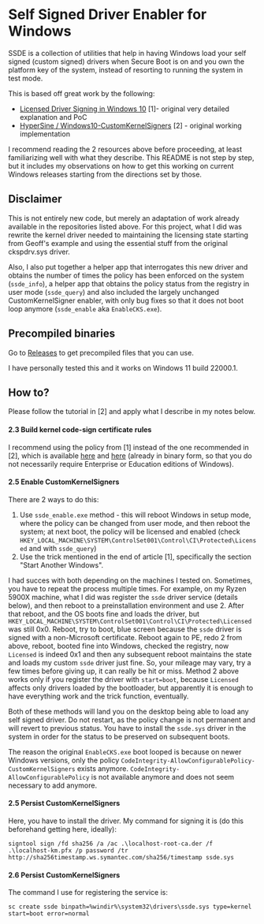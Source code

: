 # Self Signed Driver Enabler for Windows

SSDE is a collection of utilities that help in having Windows load your self signed (custom signed) drivers when Secure Boot is on and you own the platform key of the system, instead of resorting to running the system in test mode.

This is based off great work by the following:

* [Licensed Driver Signing in Windows 10](https://www.geoffchappell.com/notes/windows/license/customkernelsigners.htm) [1]- original very detailed explanation and PoC
* [HyperSine / Windows10-CustomKernelSigners](https://github.com/HyperSine/Windows10-CustomKernelSigners) [2] - original working implementation

I recommend reading the 2 resources above before proceeding, at least familiarizing well with what they describe. This README is not step by step, but it includes my observations on how to get this working on current Windows releases starting from the directions set by those.

## Disclaimer

This is not entirely new code, but merely an adaptation of work already available in the repositories listed above. For this project, what I did was rewrite the kernel driver needed to maintaining the licensing state starting from Geoff's example and using the essential stuff from the original ckspdrv.sys driver.

Also, I also put together a helper app that interrogates this new driver and obtains the number of times the policy has been enforced on the system (`ssde_info`), a helper app that obtains the policy status from the registry in user mode (`ssde_query`) and also included the largely unchanged CustomKernelSigner enabler, with only bug fixes so that it does not boot loop anymore (`ssde_enable` aka `EnableCKS.exe`).

## Precompiled binaries

Go to [Releases](https://github.com/valinet/ssde/releases) to get precompiled files that you can use.

I have personally tested this and it works on Windows 11 build 22000.1.

## How to?

Please follow the tutorial in [2] and apply what I describe in my notes below.

#### 2.3 Build kernel code-sign certificate rules

I recommend using the policy from [1] instead of the one recommended in [2], which is available [here](https://www.geoffchappell.com/notes/windows/license/selfsign.xml.htm) and [here](https://www.geoffchappell.com/notes/windows/license/_download/sipolicy.zip) (already in binary form, so that you do not necessarily require Enterprise or Education editions of Windows).

#### 2.5 Enable CustomKernelSigners

There are 2 ways to do this:

1. Use `ssde_enable.exe` method - this will reboot Windows in setup mode, where the policy can be changed from user mode, and then reboot the system; at next boot, the policy will be licensed and enabled (check `HKEY_LOCAL_MACHINE\SYSTEM\ControlSet001\Control\CI\Protected\Licensed` and with `ssde_query`)
2. Use the trick mentioned in the end of article [1], specifically the section "Start Another Windows".

I had succes with both depending on the machines I tested on. Sometimes, you have to repeat the process multiple times. For example, on my Ryzen 5900X machine, what I did was register the `ssde` driver service (details below), and then reboot to a preinstallation environment and use 2. After that reboot, and the OS boots fine and loads the driver, but `HKEY_LOCAL_MACHINE\SYSTEM\ControlSet001\Control\CI\Protected\Licensed` was still 0x0. Reboot, try to boot, blue screen because the `ssde` driver is signed with a non-Microsoft certificate. Reboot again to PE, redo 2 from above, reboot, booted fine into Windows, checked the registry, now `Licensed` is indeed 0x1 and then any subsequent reboot maintains the state and loads my custom `ssde` driver just fine. So, your mileage may vary, try a few times before giving up, it can really be hit or miss. Method 2 above works only if you register the driver with `start=boot`, because `Licensed` affects only drivers loaded by the bootloader, but apparently it is enough to have everything work and the trick function, eventually.

Both of these methods will land you on the desktop being able to load any self signed driver. Do not restart, as the policy change is not permanent and will revert to previous status. You have to install the `ssde.sys` driver in the system in order for the status to be preserved on subsequent boots.

The reason the original `EnableCKS.exe` boot looped is because on newer Windows versions, only the policy `CodeIntegrity-AllowConfigurablePolicy-CustomKernelSigners` exists anymore. `CodeIntegrity-AllowConfigurablePolicy` is not available anymore and does not seem necessary to add anymore.

#### 2.5 Persist CustomKernelSigners

Here, you have to install the driver. My command for signing it is (do this beforehand getting here, ideally):

```
signtool sign /fd sha256 /a /ac .\localhost-root-ca.der /f .\localhost-km.pfx /p password /tr http://sha256timestamp.ws.symantec.com/sha256/timestamp ssde.sys
```

#### 2.6 Persist CustomKernelSigners

The command I use for registering the service is:

```
sc create ssde binpath=%windir%\system32\drivers\ssde.sys type=kernel start=boot error=normal
```

